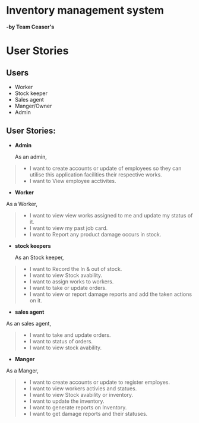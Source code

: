 
# Inventory management system
**-by Team Ceaser's**


# User Stories
## **Users**
* Worker
* Stock keeper
* Sales agent
* Manger/Owner
* Admin

## User Stories:
* **Admin**

  As an admin,
>* I want to create accounts or update of employees so they can utilise this application facilities their respective works.
>* I want to View employee acctivites.
* **Worker**

As a Worker,
>* I want to view view works assigned to me and update my status of it.
>* I want to view my past job card.
>* I want to Report any product damage occurs in stock.
* **stock keepers**

  As an Stock keeper,
>* I want to Record the In & out of stock.
>* I want to view Stock avability.
>* I want to assign works to workers.
>* I want to take or update orders.
>* I want to view or report damage reports and add the taken actions on it.
* **sales agent**

As an sales agent,
>* I want to take and update orders.
>* I want to status of orders.
>* I want to view stock avability.
* **Manger**

As a Manger,
>* I want to create accounts or update to register employes.
>* I want to view workers activies and statues.
>* I want to view Stock avability or inventory.
>* I want to update the inventory.
>* I want to generate reports on Inventory.
>* I want to get damage reports and their statuses.

